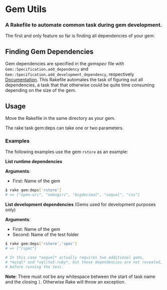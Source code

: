 # Gem Utils

### A Rakefile to automate common task during gem development.

The first and only feature so far is finding all dependencies of your gem:

## Finding Gem Dependencies

Gem dependencies are specified in the *gemspec* file with `Gem::Specification.add_dependency`
and `Gem::Specification.add_development_dependency`, respectively [Documentation](http://docs.rubygems.org/read/chapter/20#dependencies).
This Rakefile automates the task of figuring out all dependencies, a task that
that otherwise could be quite time consuming depending on the size of the gem.

## Usage

Move the Rakefile in the same directory as your gem.

The rake task gem:deps can take one or two parameters.

### Examples

The following examples use the gem `rstore` as an example:

**List runtime dependencies**

**Arguments**:

* First: Name of the gem

``` bash
$ rake gem:deps['rstore']
# => ["open-uri", "nokogiri", "bigdecimal", "sequel", "csv"]
```

**List development dependencies**
(Gems used for development purposes only)

**Arguments**:

* First: Name of the gem
* Second: Name of the test folder

``` bash
$ rake gem:deps['rstore','spec']
# => ["rspec"]

# In this case *sequel* actually requires two additional gems,
# *mysql* and *sqlite3-ruby*, but these dependencies are not revealed,
# before running the test.
```

**Note**: There must *not* be any whitespace between the start of task name and the closing `]`.
          Otherwise Rake will throw an exception.

